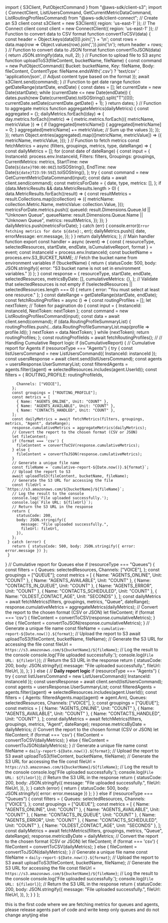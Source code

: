 import { S3Client, PutObjectCommand } from "@aws-sdk/client-s3";
import { ConnectClient, ListUsersCommand, GetCurrentMetricDataCommand, ListRoutingProfilesCommand} from "@aws-sdk/client-connect";
// Create an S3 client
const s3Client = new S3Client({ region: 'us-east-1' });
// The Connect client
const client = new ConnectClient({ region: 'us-east-1' });
// Function to convert data to CSV format
function convertToCSV(data) {
 const header = Object.keys(data[0]).join(',') + '\n';
 const rows = data.map(row => Object.values(row).join(',')).join('\n');
 return header + rows;
}
// Function to convert data to JSON format
function convertToJSON(data) {
 return JSON.stringify(data, null, 2);
}
// Function to upload file to S3
async function uploadToS3(fileContent, bucketName, fileName) {
 const command = new PutObjectCommand({
   Bucket: bucketName,
   Key: fileName,
   Body: fileContent,
   ContentType: fileName.endsWith('.csv') ? 'text/csv' : 'application/json', // Adjust content type based on the format
 });
 await s3Client.send(command);
}
// Function to get date range
function getDateRange(startDate, endDate) {
 const dates = [];
 let currentDate = new Date(startDate);
 while (currentDate <= new Date(endDate)) {
   dates.push(new Date(currentDate).toISOString().split("T")[0]);
   currentDate.setDate(currentDate.getDate() + 1);
 }
 return dates;
}
// Function to aggregate metrics
function aggregateMetrics(dailyMetrics) {
 const aggregated = {};
 dailyMetrics.forEach((day) => {
   day.metrics.forEach((metric) => {
     metric.metrics.forEach(({ metricName, metricValue }) => {
       if (!aggregated[metricName]) {
         aggregated[metricName] = 0;
       }
       aggregated[metricName] += metricValue; // Sum up the values
     });
   });
 });
 return Object.entries(aggregated).map(([metricName, metricValue]) => ({
   metricName,
   metricValue,
 }));
}
// Function to fetch metrics
const fetchMetrics = async (filters, groupings, metrics, type, dateRange) => {
 const dailyMetrics = [];
 for (const date of dateRange) {
   const input = {
     InstanceId: process.env.InstanceId,
     Filters: filters,
     Groupings: groupings,
     CurrentMetrics: metrics,
     StartTime: new Date(`${date}T00:00:00Z`).toISOString(),
     EndTime: new Date(`${date}T23:59:59Z`).toISOString(),
   };
   try {
     const command = new GetCurrentMetricDataCommand(input);
     const data = await client.send(command);
     const metricsForDate = {
       date,
       type,
       metrics: [],
     };
     if (data.MetricResults && data.MetricResults.length > 0) {
       data.MetricResults.forEach((result) => {
         const resultMetrics = result.Collections.map((collection) => ({
           metricName: collection.Metric.Name,
           metricValue: collection.Value,
         }));
         metricsForDate.metrics.push({
           queueId: result.Dimensions.Queue.Id || "Unknown Queue",
           queueName: result.Dimensions.Queue.Name || "Unknown Queue",
           metrics: resultMetrics,
         });
       });
     }
     dailyMetrics.push(metricsForDate);
   } catch (err) {
     console.error(`Error fetching metrics for date ${date}:`, err);
     dailyMetrics.push({
       date,
       errorMessage: err.message,
     });
   }
 }
 return dailyMetrics;
};
// Main handler function
export const handler = async (event) => {
 const { resourceType, selectedResources, startDate, endDate, isCumulativeReport, format } = event;
 const instanceId = process.env.InstanceId;
 const bucketName = process.env.S3_BUCKET_NAME; // Fetch the bucket name from environment variables
 if (!bucketName) {
   return { statusCode: 500, body: JSON.stringify({ error: "S3 bucket name is not set in environment variables." }) };
 }
 const response = {
   resourceType,
   startDate,
   endDate,
   selectedResources,
   metricsByDate: [],
   cumulativeMetrics: {},
 };
 // Validate that selectedResources is not empty
 if (!selectedResources || selectedResources.length === 0) {
   return { error: "You must select at least one resource." };
 }
 const dateRange = getDateRange(startDate, endDate);
 const fetchRoutingProfiles = async () => {
   const routingProfiles = [];
   let nextToken; // Token for pagination
   do {
     const input = { InstanceId: instanceId, NextToken: nextToken }; 
     const command = new ListRoutingProfilesCommand(input); 
     const data = await client.send(command); 
     if (data.RoutingProfileSummaryList) { 
       routingProfiles.push(...data.RoutingProfileSummaryList.map(profile => profile.Id)); 
     }
     nextToken = data.NextToken; 
   } while (nextToken);
   return routingProfiles;
 };
 const routingProfileIds = await fetchRoutingProfiles(); //
 // Handling Cumulative Report logic
 if (isCumulativeReport) {
   // Cumulative report for Agents
   if (resourceType === "Agents") {
     try {
       const listUsersCommand = new ListUsersCommand({ InstanceId: instanceId });
       const usersResponse = await client.send(listUsersCommand);
       const agents = usersResponse.UserSummaryList;
       const filteredAgents = agents.filter((agent) => selectedResources.includes(agent.UserId));
       const filters = {
         ROUTING_PROFILE: routingProfileIds,
         
         Channels: ["VOICE"],
       };
       const groupings = ["ROUTING_PROFILE"];
       const metrics = [
         { Name: "AGENTS_ONLINE", Unit: "COUNT" },
         { Name: "AGENTS_AVAILABLE", Unit: "COUNT" },
         { Name: "CONTACTS_HANDLED", Unit: "COUNT" },
       ];
       const dailyMetrics = await fetchMetrics(filters, groupings, metrics, "Agent", dateRange);
       response.cumulativeMetrics = aggregateMetrics(dailyMetrics);
       // Convert the report to the chosen format (CSV or JSON)
       let fileContent;
       if (format === 'csv') {
         fileContent = convertToCSV(response.cumulativeMetrics);
       } else {
         fileContent = convertToJSON(response.cumulativeMetrics);
       }
       // Generate a unique file name
       const fileName = `cumulative-report-${Date.now()}.${format}`;
       // Upload the report to S3
       await uploadToS3(fileContent, bucketName, fileName);
       // Generate the S3 URL for accessing the file
       const fileUrl = `https://s3.amazonaws.com/${bucketName}/${fileName}`;
       // Log the result to the console
       console.log('File uploaded successfully.');
       console.log(`File URL: ${fileUrl}`);
       // Return the S3 URL in the response
       return {
         statusCode: 200,
         body: JSON.stringify({
           message: "File uploaded successfully.",
           fileUrl: fileUrl,
         }),
       };
     } catch (error) {
       return { statusCode: 500, body: JSON.stringify({ error: error.message }) };
     }
   }
   // Cumulative report for Queues
   else if (resourceType === "Queues") {
     const filters = {
       Queues: selectedResources,
       Channels: ["VOICE"],
     };
     const groupings = ["QUEUE"];
     const metrics = [
       { Name: "AGENTS_ONLINE", Unit: "COUNT" },
       { Name: "AGENTS_AVAILABLE", Unit: "COUNT" },
       { Name: "CONTACTS_IN_QUEUE", Unit: "COUNT" },
       { Name: "AGENTS_ERROR", Unit: "COUNT" },
       { Name: "CONTACTS_SCHEDULED", Unit: "COUNT" },
       { Name: "OLDEST_CONTACT_AGE", Unit: "SECONDS" },
     ];
     const dailyMetrics = await fetchMetrics(filters, groupings, metrics, "Queue", dateRange);
     response.cumulativeMetrics = aggregateMetrics(dailyMetrics);
     // Convert the report to the chosen format (CSV or JSON)
     let fileContent;
     if (format === 'csv') {
       fileContent = convertToCSV(response.cumulativeMetrics);
     } else {
       fileContent = convertToJSON(response.cumulativeMetrics);
     }
     // Generate a unique file name
     const fileName = `cumulative-report-${Date.now()}.${format}`;
     // Upload the report to S3
     await uploadToS3(fileContent, bucketName, fileName);
     // Generate the S3 URL for accessing the file
     const fileUrl = `https://s3.amazonaws.com/${bucketName}/${fileName}`;
     // Log the result to the console
     console.log('File uploaded successfully.');
     console.log(`File URL: ${fileUrl}`);
     // Return the S3 URL in the response
     return {
       statusCode: 200,
       body: JSON.stringify({
         message: "File uploaded successfully.",
         fileUrl: fileUrl,
       }),
     };
   }
 } else {
   // **Daily report logic**
   if (resourceType === "Agents") {
     try {
       const listUsersCommand = new ListUsersCommand({ InstanceId: instanceId });
       const usersResponse = await client.send(listUsersCommand);
       const agents = usersResponse.UserSummaryList;
       const filteredAgents = agents.filter((agent) => selectedResources.includes(agent.UserId));
       const filters = {
         Agents: filteredAgents.map((agent) => agent.Arn),
         Queues: selectedResources,
         Channels: ["VOICE"],
       };
       const groupings = ["QUEUE"];
       const metrics = [
         { Name: "AGENTS_ONLINE", Unit: "COUNT" },
         { Name: "AGENTS_AVAILABLE", Unit: "COUNT" },
         { Name: "CONTACTS_HANDLED", Unit: "COUNT" },
       ];
       const dailyMetrics = await fetchMetrics(filters, groupings, metrics, "Agent", dateRange);
       response.metricsByDate = dailyMetrics;
       // Convert the report to the chosen format (CSV or JSON)
       let fileContent;
       if (format === 'csv') {
         fileContent = convertToCSV(dailyMetrics);
       } else {
         fileContent = convertToJSON(dailyMetrics);
       }
       // Generate a unique file name
       const fileName = `daily-report-${Date.now()}.${format}`;
       // Upload the report to S3
       await uploadToS3(fileContent, bucketName, fileName);
       // Generate the S3 URL for accessing the file
       const fileUrl = `https://s3.amazonaws.com/${bucketName}/${fileName}`;
       // Log the result to the console
       console.log('File uploaded successfully.');
       console.log(`File URL: ${fileUrl}`);
       // Return the S3 URL in the response
       return {
         statusCode: 200,
         body: JSON.stringify({
           message: "File uploaded successfully.",
           fileUrl: fileUrl,
         }),
       };
     } catch (error) {
       return { statusCode: 500, body: JSON.stringify({ error: error.message }) };
     }
   } else if (resourceType === "Queues") {
     const filters = {
       Queues: selectedResources,
       Channels: ["VOICE"],
     };
     const groupings = ["QUEUE"];
     const metrics = [
       { Name: "AGENTS_ONLINE", Unit: "COUNT" },
       { Name: "AGENTS_AVAILABLE", Unit: "COUNT" },
       { Name: "CONTACTS_IN_QUEUE", Unit: "COUNT" },
       { Name: "AGENTS_ERROR", Unit: "COUNT" },
       { Name: "CONTACTS_SCHEDULED", Unit: "COUNT" },
       { Name: "OLDEST_CONTACT_AGE", Unit: "SECONDS" },
     ];
     const dailyMetrics = await fetchMetrics(filters, groupings, metrics, "Queue", dateRange);
     response.metricsByDate = dailyMetrics;
     // Convert the report to the chosen format (CSV or JSON)
     let fileContent;
     if (format === 'csv') {
       fileContent = convertToCSV(dailyMetrics);
     } else {
       fileContent = convertToJSON(dailyMetrics);
     }
     // Generate a unique file name
     const fileName = `daily-report-${Date.now()}.${format}`;
     // Upload the report to S3
     await uploadToS3(fileContent, bucketName, fileName);
     // Generate the S3 URL for accessing the file
     const fileUrl = `https://s3.amazonaws.com/${bucketName}/${fileName}`;
     // Log the result to the console
     console.log('File uploaded successfully.');
     console.log(`File URL: ${fileUrl}`);
     // Return the S3 URL in the response
     return {
       statusCode: 200,
       body: JSON.stringify({
         message: "File uploaded successfully.",
         fileUrl: fileUrl,
       }),
     };
   }
 }
};

this is the first code where we are fetching metrics for queues and agents, please release agents part of code and write keep only queues
and do not change anytjing else
